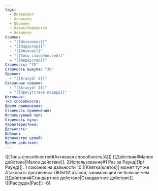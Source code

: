 ```yaml
---
tags:
  - Интеллект
  - Характер
  - Обаяние
  - Навык/Лидерство
  - Активная
Ссылки:
  - "[[Интеллект]]"
  - "[[Характер]]"
  - "[[Обаяние]]"
  - "[[Типы способностей]]"
  - "[[Лидерство]]"
Стоимость: "15"
Стоимость выкупа: "30"
Уровни:
  - "[[Атакуй! 2]]"
Связанные навыки:
  - "[[Атакуй! 2]]"
  - "[[Присутствие Лидера]]"
Источник:
Тип способности:
Время применения:
Стоимость применения:
Используемый пул:
Стоимость пула:
Характеристики:
Дальность:
Шаблон:
Количество целей:
Время действия:
---
```

([[Типы способностей#Активная способность|А]]) [[Действия#Малое действие|Малое действие]]. [[Использование#1 Раз за Раунд|(1р/Раунд)]]. 1 союзник на дальности 10 [[Клетка|клеток]] может тут же Атаковать противника ЛЮБОЙ атакой, занимающей не больше чем [[Действия#Стандартное действие|Стандартное действие]].
([[Рассудок|Рас]]: -6)